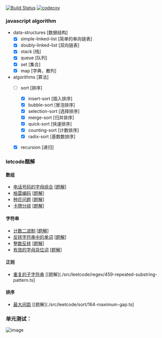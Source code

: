 
[![Build Status](https://travis-ci.com/senola/algorithm.svg?branch=dev)](https://travis-ci.com/senola/algorithm)
[![codecov](https://codecov.io/gh/senola/algorithm/branch/dev/graph/badge.svg)](https://codecov.io/gh/senola/algorithm)

### javascript algorithm 

- data-structures [数据结构]
  - [x] simple-linked-list [简单的单向链表]
  - [x] doubly-linked-list [双向链表]
  - [x] stack [栈] 
  - [x] queue [队列] 
  - [x] set [集合] 
  - [x] map [字典，散列] 
- algorithms [算法]
  - [ ] sort [排序]
    - [x] insert-sort [插入排序]
    - [x] bubble-sort [冒泡排序]
    - [x] selection-sort [选择排序]
    - [x] merge-sort [归并排序]
    - [x] quick-sort [快速排序]
    - [x] counting-sort [计数排序]
    - [x] radix-sort [基数数排序]
  - [x] recursion [递归]


### letcode题解

#### 数组

- [电话号码的字母组合](https://leetcode-cn.com/problems/letter-combinations-of-a-phone-number/) \[[题解](./src/leetcode/array/17-letter-combinations-phone-num.ts)\]
- [格雷编码](https://leetcode-cn.com/problems/gray-code/) \[[题解](./src/leetcode/array/89-gray-code.ts)\]
- [种花问题](https://leetcode-cn.com/problems/can-place-flowers/) \[[题解](./src/leetcode/array/605-can-place-flowers.ts)\]
- [卡牌分组](https://leetcode-cn.com/problems/x-of-a-kind-in-a-deck-of-cards/) \[[题解](./src/leetcode/array/89-gray-code.ts)\]

#### 字符串

- [计数二进制](https://leetcode-cn.com/problems/count-binary-substrings/)  \[[题解](./src/leetcode/string/696-count-binary-substrings.ts)\]
- [反转字符串中的单词](https://leetcode-cn.com/problems/reverse-words-in-a-string-iii) \[[题解](./src/leetcode/string/557-reverse-string.ts)\] 
- [整数反转](https://leetcode-cn.com/problems/reverse-integer/) \[[题解](./src/leetcode/string/007-reverse-integer.ts)\]
- [有效的字母异位词](https://leetcode-cn.com/problems/valid-anagram/) \[[题解](./src/leetcode/string/242-valid-anagram.ts)\]

#### 正则

- [重复的子字符串](https://leetcode-cn.com/problems/repeated-substring-pattern/) \[[题解](./src/leetcode/regex/459-repeated-substring-pattern.ts\]

#### 排序

- [最大间距](https://leetcode-cn.com/problems/maximum-gap/) \[[题解](./src/leetcode/sort/164-maximum-gap.ts\]


### 单元测试：

![image](https://user-images.githubusercontent.com/6022948/58798175-83d97a00-8634-11e9-9997-02264efa9a27.png)

